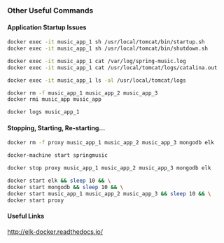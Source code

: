### Other Useful Commands

#### Application Startup Issues
```bash
docker exec -it music_app_1 sh /usr/local/tomcat/bin/startup.sh
docker exec -it music_app_1 sh /usr/local/tomcat/bin/shutdown.sh

docker exec -it music_app_1 cat /var/log/spring-music.log
docker exec -it music_app_1 cat /usr/local/tomcat/logs/catalina.out

docker exec -it music_app_1 ls -al /usr/local/tomcat/logs

docker rm -f music_app_1 music_app_2 music_app_3
docker rmi music_app music_app

docker logs music_app_1
```

#### Stopping, Starting, Re-starting...
```bash
docker rm -f proxy music_app_1 music_app_2 music_app_3 mongodb elk

docker-machine start springmusic

docker stop proxy music_app_1 music_app_2 music_app_3 mongodb elk

docker start elk && sleep 10 && \
docker start mongodb && sleep 10 && \
docker start music_app_1 music_app_2 music_app_3 && sleep 10 && \
docker start proxy
```

#### Useful Links
http://elk-docker.readthedocs.io/
